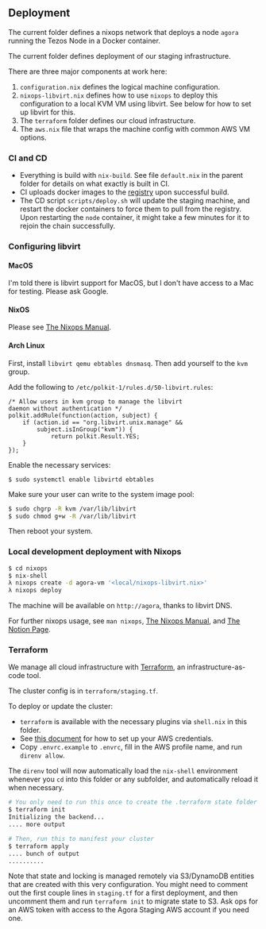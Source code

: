 ## Deployment

The current folder defines a nixops network that deploys a node `agora` running
the Tezos Node in a Docker container.

The current folder defines deployment of our staging infrastructure.

There are three major components at work here:

1. `configuration.nix` defines the logical machine configuration.
2. `nixops-libvirt.nix` defines how to use `nixops` to deploy this configuration
   to a local KVM VM using libvirt. See below for how to set up libvirt for this.
3. The `terraform` folder defines our cloud infrastructure.
4. The `aws.nix` file that wraps the machine config with common AWS VM options.

### CI and CD

* Everything is build with `nix-build`. See file `default.nix` in the parent
  folder for details on what exactly is built in CI.
* CI uploads docker images to the
  [registry](https://gitlab.com/tezosagora/agora/container_registry) upon
  successful build.
* The CD script `scripts/deploy.sh` will update the staging machine, and restart
  the docker containers to force them to pull from the registry. Upon restarting
  the `node` container, it might take a few minutes for it to rejoin the chain
  successfully.

### Configuring libvirt

#### MacOS
I'm told there is libvirt support for MacOS, but I don't have access to a Mac
for testing. Please ask Google.

#### NixOS
Please see [The Nixops
Manual](https://nixos.org/nixops/manual/#idm140737322394336).

#### Arch Linux

First, install `libvirt qemu ebtables dnsmasq`. Then add yourself to the `kvm`
group.

Add the following to `/etc/polkit-1/rules.d/50-libvirt.rules`:
```
/* Allow users in kvm group to manage the libvirt
daemon without authentication */
polkit.addRule(function(action, subject) {
    if (action.id == "org.libvirt.unix.manage" &&
        subject.isInGroup("kvm")) {
            return polkit.Result.YES;
    }
});
```

Enable the necessary services:
```
$ sudo systemctl enable libvirtd ebtables
```

Make sure your user can write to the system image pool:
```sh
$ sudo chgrp -R kvm /var/lib/libvirt
$ sudo chmod g+w -R /var/lib/libvirt
```

Then reboot your system.

### Local development deployment with Nixops

```sh
$ cd nixops
$ nix-shell
λ nixops create -d agora-vm '<local/nixops-libvirt.nix>'
λ nixops deploy
```

The machine will be available on `http://agora`, thanks to libvirt DNS.

For further nixops usage, see `man nixops`, [The Nixops
Manual](https://nixos.org/nixops/manual/), and [The Notion
Page](https://www.notion.so/serokell/Nix-for-Dummies-64c929a69788435fa7e2c5ed65fa7604).

### Terraform

We manage all cloud infrastructure with [Terraform](https://www.terraform.io/),
an infrastructure-as-code tool.

The cluster config is in `terraform/staging.tf`.

To deploy or update the cluster:

* `terraform` is available with the necessary plugins via `shell.nix` in this folder.
* See [this document](https://docs.aws.amazon.com/cli/latest/userguide/cli-chap-configure.html) for how to set up your AWS credentials.
* Copy `.envrc.example` to `.envrc`, fill in the AWS profile name, and run `direnv allow`.

The `direnv` tool will now automatically load the `nix-shell` environment
whenever you `cd` into this folder or any subfolder, and automatically reload it
when necessary.

```sh
# You only need to run this once to create the .terraform state folder
$ terraform init
Initializing the backend...
.... more output

# Then, run this to manifest your cluster
$ terraform apply
.... bunch of output
..........
```

Note that state and locking is managed remotely via S3/DynamoDB entities that
are created with this very configuration. You might need to comment out the
first couple lines in `staging.tf` for a first deployment, and then uncomment
them and run `terraform init` to migrate state to S3. Ask ops for an AWS token
with access to the Agora Staging AWS account if you need one.
